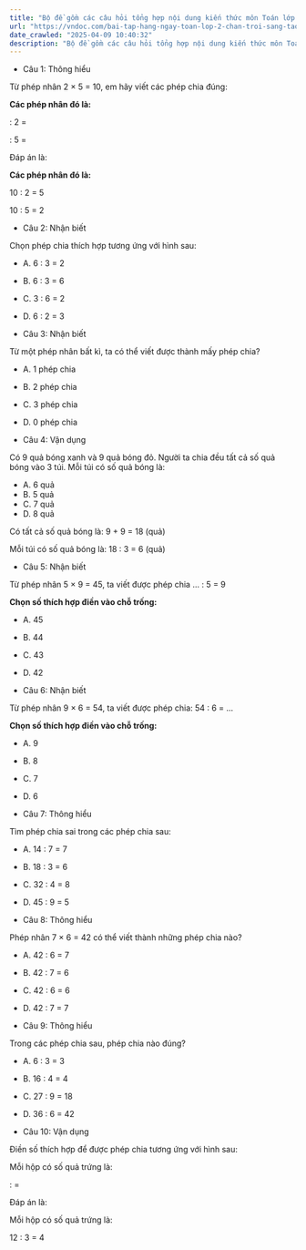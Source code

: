 ```yaml
---
title: "Bộ đề gồm các câu hỏi tổng hợp nội dung kiến thức môn Toán lớp 2 đã học ở Tuần 21 trong chương trình Toán lớp 2 Tập 2 Chân trời sáng tạo, giúp các em ôn tập và luyện giải các dạng bài tập Toán lớp 2. Mời các em cùng luyện tập."
url: "https://vndoc.com/bai-tap-hang-ngay-toan-lop-2-chan-troi-sang-tao-tuan-21-thu-2-335802"
date_crawled: "2025-04-09 10:40:32"
description: "Bộ đề gồm các câu hỏi tổng hợp nội dung kiến thức môn Toán lớp 2 đã học ở Tuần 21 trong chương trình Toán lớp 2 Tập 2 Chân trời sáng tạo, giúp các em ôn tập và luyện giải các dạng bài tập Toán lớp 2. Mời các em cùng luyện tập."
---
```


* Câu 1:  Thông hiểu

Từ phép nhân 2 × 5 = 10, em hãy viết các phép chia đúng:

**Các phép nhân đó là:**

: 2 = 

: 5 = 

Đáp án là:

**Các phép nhân đó là:**

10 : 2 = 5

10 : 5 = 2

* Câu 2:  Nhận biết

Chọn phép chia thích hợp tương ứng với hình sau:

  * A. 6 : 3 = 2 
  * B. 6 : 3 = 6 
  * C. 3 : 6 = 2 
  * D. 6 : 2 = 3 



* Câu 3:  Nhận biết

Từ một phép nhân bất kì, ta có thể viết được thành mấy phép chia?

  * A. 1 phép chia 
  * B. 2 phép chia 
  * C. 3 phép chia 
  * D. 0 phép chia 



* Câu 4:  Vận dụng

Có 9 quả bóng xanh và 9 quả bóng đỏ. Người ta chia đều tất cả số quả bóng vào 3 túi. Mỗi túi có số quả bóng là:

  * A. 6 quả 
  * B. 5 quả 
  * C. 7 quả 
  * D. 8 quả 



Có tất cả số quả bóng là: 9 + 9 = 18 (quả)

Mỗi túi có số quả bóng là: 18 : 3 = 6 (quả)

* Câu 5:  Nhận biết

Từ phép nhân 5 × 9 = 45, ta viết được phép chia ... : 5 = 9

**Chọn số thích hợp điền vào chỗ trống:**

  * A. 45 
  * B. 44 
  * C. 43 
  * D. 42 



* Câu 6:  Nhận biết

Từ phép nhân 9 × 6 = 54, ta viết được phép chia: 54 : 6 = ...

**Chọn số thích hợp điền vào chỗ trống:**

  * A. 9 
  * B. 8 
  * C. 7 
  * D. 6 



* Câu 7:  Thông hiểu

Tìm phép chia sai trong các phép chia sau:

  * A. 14 : 7 = 7 
  * B. 18 : 3 = 6 
  * C. 32 : 4 = 8 
  * D. 45 : 9 = 5 



* Câu 8:  Thông hiểu

Phép nhân 7 × 6 = 42 có thể viết thành những phép chia nào?

  * A. 42 : 6 = 7 
  * B. 42 : 7 = 6 
  * C. 42 : 6 = 6 
  * D. 42 : 7 = 7 



* Câu 9:  Thông hiểu

Trong các phép chia sau, phép chia nào đúng?

  * A. 6 : 3 = 3 
  * B. 16 : 4 = 4 
  * C. 27 : 9 = 18 
  * D. 36 : 6 = 42 



* Câu 10:  Vận dụng

Điền số thích hợp để được phép chia tương ứng với hình sau:

Mỗi hộp có số quả trứng là:

:  = 

Đáp án là:

Mỗi hộp có số quả trứng là:

12 : 3 = 4
